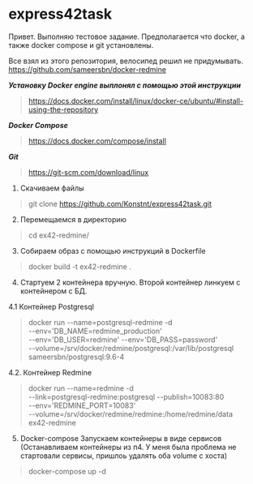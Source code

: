 # express42task
Привет. Выполняю тестовое задание.
Предполагается что docker, а также docker compose и git установлены.

Все взял из этого репозитория, велосипед решил не придумывать. https://github.com/sameersbn/docker-redmine

***Установку Docker engine выплонял с помощью этой инструкции*** 
> https://docs.docker.com/install/linux/docker-ce/ubuntu/#install-using-the-repository

***Docker Compose*** 
> https://docs.docker.com/compose/install

***Git***
> https://git-scm.com/download/linux 

1. Скачиваем файлы 
> git clone https://github.com/Konstnt/express42task.git

2. Перемещаемся в директорию 
> cd ex42-redmine/ 

3. Собираем образ с помощью инструкций в Dockerfile 
> docker build -t ex42-redmine .

4. Стартуем 2 контейнера вручную. Второй контейнер линкуем с контейнером с БД.

4.1 Контейнер Postgresql

> docker run --name=postgresql-redmine -d \
  --env='DB_NAME=redmine_production' \
  --env='DB_USER=redmine' --env='DB_PASS=password' \
  --volume=/srv/docker/redmine/postgresql:/var/lib/postgresql \
  sameersbn/postgresql:9.6-4

4.2. Контейнер Redmine

> docker run --name=redmine -d \
  --link=postgresql-redmine:postgresql --publish=10083:80 \
  --env='REDMINE_PORT=10083' \
  --volume=/srv/docker/redmine/redmine:/home/redmine/data \
  ex42-redmine

5. Docker-compose Запускаем контейнеры в виде сервисов (Останавливаем контейнеры из п4. У меня была проблема не стартовали сервисы, пришлоь удалять оба volume с хоста)
> docker-compose up -d
